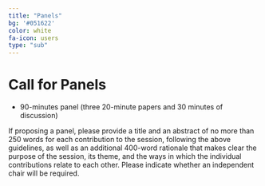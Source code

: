 ```yaml
---
title: "Panels"
bg: '#051622'
color: white
fa-icon: users
type: "sub"
---
```


# Call for Panels

* 90-minutes panel (three 20-minute papers and 30 minutes of discussion)

If proposing a panel, please provide a title and an abstract of no more than 250 words for each contribution to the session, following the above guidelines, as well as an additional 400-word rationale that makes clear the purpose of the session, its theme, and the ways in which the individual contributions relate to each other. Please indicate whether an independent chair will be required.
